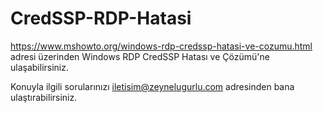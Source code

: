 # CredSSP-RDP-Hatasi
https://www.mshowto.org/windows-rdp-credssp-hatasi-ve-cozumu.html adresi üzerinden Windows RDP CredSSP Hatası ve Çözümü'ne ulaşabilirsiniz.

Konuyla ilgili sorularınızı iletisim@zeynelugurlu.com adresinden bana ulaştırabilirsiniz.
